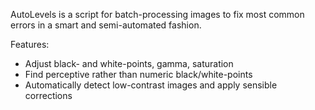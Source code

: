 AutoLevels is a script for batch-processing images to fix most common errors in a smart and semi-automated fashion.

Features:
- Adjust black- and white-points, gamma, saturation
- Find perceptive rather than numeric black/white-points
- Automatically detect low-contrast images and apply sensible corrections

